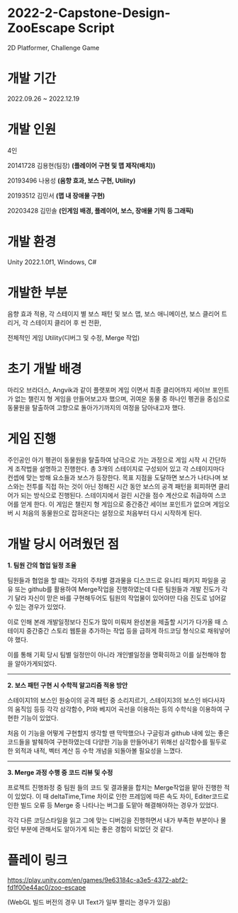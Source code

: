 # 2022-2-Capstone-Design-ZooEscape Script

2D Platformer, Challenge Game

# 개발 기간

2022.09.26 ~ 2022.12.19

# 개발 인원

4인

20141728 김용현(팀장) __(플레이어 구현 및 맵 제작(배치))__

20193496 나용성 __(음향 효과, 보스 구현, Utility)__

20193512 김민서 __(맵 내 장애물 구현)__

20203428 김민솔 __(인게임 배경, 플레이어, 보스, 장애물 기믹 등 그래픽)__

# 개발 환경

Unity 2022.1.0f1, Windows, C#

# 개발한 부분

음향 효과 적용, 각 스테이지 별 보스 패턴 및 보스 맵, 보스 애니메이션, 보스 클리어 트리거, 각 스테이지 클리어 후 씬 전환, 

전체적인 게임 Utility(디버그 및 수정, Merge 작업)

# 초기 개발 배경

마리오 브라더스, Angvik과 같이 플랫포머 게임 이면서 최종 클리어까지 세이브 포인트가 없는 챌린지 형 게임을 만들어보고자 했으며, 귀여운 동물 중 하나인 펭귄을 중심으로 동물원을 탈출하여 고향으로 돌아가기까지의 여정을 담아내고자 했다.

# 게임 진행

 주인공인 아기 펭귄이 동물원을 탈출하여 남극으로 가는 과정으로 게임 시작 시 간단하게 조작법을 설명하고 진행한다. 
 총 3개의 스테이지로 구성되어 있고 각 스테이지마다 컨셉에 맞는 방해 요소들과 보스가 등장한다. 
 목표 지점을 도달하면 보스가 나타나며 보스와는 전투를 직접 하는 것이 아닌 정해진 시간 동안 보스의 공격 패턴을 회피하면 클리어가 되는 방식으로 진행된다. 
 스테이지에서 걸린 시간을 점수 계산으로 취급하여 스코어를 얻게 한다.
 이 게임은 챌린지 형 게임으로 중간중간 세이브 포인트가 없으며 게임오버 시 처음의 동물원으로 잡혀온다는 설정으로 처음부터 다시 시작하게 된다.

# 개발 당시 어려웠던 점

__1. 팀원 간의 협업 일정 조율__

팀원들과 협업을 할 떄는 각자의 주차별 결과물을 디스코드로 유니티 패키지 파일을 공유 또는 github를 활용하여 Merge작업을 진행하였는데 
다른 팀원들과 개발 진도가 각기 달라 자신이 맏은 바를 구현해두어도 팀원의 작업물이 있어야만 다음 진도로 넘어갈 수 있는 경우가 있었다. 

이로 인해 본래 개발일정보다 진도가 많이 미뤄져 완성본을 제출할 시기가 다가올 때 스테이지 중간중간 스토리 웹툰을 추가하는 작업 등을 급하게 하드코딩 형식으로 채워넣어야 했다.

이를 통해 기획 당시 팀별 일정만이 아니라 개인별일정을 명확히하고 이를 실천해야 함을 알아가게되었다.

---------------------------------------------------------------------------------------------------

__2. 보스 패턴 구현 시 수학적 알고리즘 적용 방안__

스테이지1의 보스인 원숭이의 공격 패턴 중 소리지르기, 스테이지3의 보스인 바다사자의 움직임 등등 각각 삼각함수, PI와 베지어 곡선을 이용하는 등의 수학식을 이용하여 구현한 기능이 있었다.

처음 이 기능을 어떻게 구현할지 생각할 땐 막막했으나 구글링과 github 내에 있는 좋은 코드들을 발췌하여 구현하였는데 다양한 기능을 만들어내기 위해선 삼각함수를 필두로한 외적과 내적, 벡터 계산 등 수학 개념을 되돌아볼 필요성을 느꼈다.

-----------------------------------------------------------------------------------------------------------

__3. Merge 과정 수행 중 코드 리뷰 및 수정__

프로젝트 진행좌정 중 팀원 들의 코드 및 결과물을 합치는 Merge작업을 맡아 진행한 적이 있었다. 이 때 deltaTime,Time 차이로 인한 프레임에 따른 속도 차이, Editer코드로 인한 빌드 오류 등 Merge 중 나타나는 버그를 도맡아 해결해야하는 경우가 있었다.

각각 다른 코딩스타일을 읽고 그에 맞는 디버깅을 진행하면서 내가 부족한 부분이나 몰랐던 부분에 관해서도 알아가게 되는 좋은 경험이 되었던 것 같다.


# 플레이 링크
https://play.unity.com/en/games/9e63184c-a3e5-4372-abf2-fd1f00e44ac0/zoo-escape

(WebGL 빌드 버전의 경우 UI Text가 일부 짤리는 경우가 있음)
